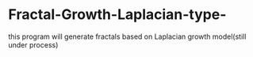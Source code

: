# Fractal-Growth-Laplacian-type-
this program will generate fractals based on Laplacian growth model(still under process) 
